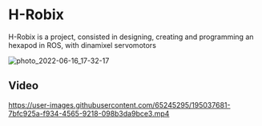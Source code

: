 # H-Robix

H-Robix is a project, consisted in designing, creating and programming an hexapod in ROS, with dinamixel servomotors

![photo_2022-06-16_17-32-17](https://user-images.githubusercontent.com/65245295/195049259-039b3ba3-06bd-4a9c-95d8-c9cb65a84974.png)



## Video
https://user-images.githubusercontent.com/65245295/195037681-7bfc925a-f934-4565-9218-098b3da9bce3.mp4


